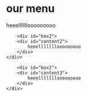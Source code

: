 <!DOCTYPE html>
<html>
<head>
<meta charset="utf-8">	
	<title>module 2 assignment</title>
	<link rel="stylesheet" type="text/css" href="style.css">
</head>
<body>
	<h1>our menu</h1>
	<div id="hohoho">
	<div id="box1">
		<div id="content1">
			heeelllllllooooooooo
		</div>
	</div>
	</div>	

		<div id="box2">
		<div id="content2">
			heeelllllllooooooooo
		</div>
	</div>

		<div id="box3">
		<div id="content3">
			heeelllllllooooooooo
		</div>
	</div>
	

</body>
</html>
